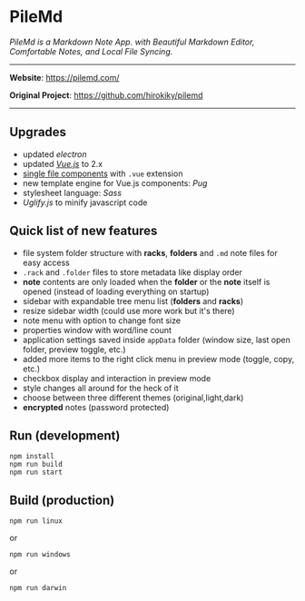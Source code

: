 # PileMd

*PileMd is a Markdown Note App.*
*with Beautiful Markdown Editor, Comfortable Notes, and Local File Syncing.*

---

**Website**: https://pilemd.com/

**Original Project**: https://github.com/hirokiky/pilemd

---

## Upgrades

- updated _electron_
- updated _[Vue.js](https://vuejs.org/)_ to 2.x
- [single file components](https://vuejs.org/v2/guide/single-file-components.html) with `.vue` extension
- new template engine for Vue.js components: _Pug_
- stylesheet language: _Sass_
- _Uglify.js_ to minify javascript code

## Quick list of new features

- file system folder structure with **racks**, **folders** and `.md` note files for easy access
- `.rack` and `.folder` files to store metadata like display order
- **note** contents are only loaded when the **folder** or the **note** itself is opened (instead of loading everything on startup)
- sidebar with expandable tree menu list (**folders** and **racks**)
- resize sidebar width (could use more work but it's there)
- note menu with option to change font size
- properties window with word/line count
- application settings saved inside `appData` folder (window size, last open folder, preview toggle, etc.) 
- added more items to the right click menu in preview mode (toggle, copy, etc.)
- checkbox display and interaction in preview mode
- style changes all around for the heck of it
- choose between three different themes (original,light,dark)
- **encrypted** notes (password protected)

## Run (development)

```
npm install
npm run build
npm run start

```

## Build (production)

```
npm run linux
```

or

```
npm run windows
```

or

```
npm run darwin
```